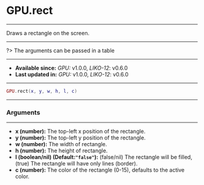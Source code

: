 # GPU.rect
---

Draws a rectangle on the screen.

---

?> The arguments can be passed in a table

---

* **Available since:** _GPU:_ v1.0.0, _LIKO-12_: v0.6.0
* **Last updated in:** _GPU:_ v1.0.0, _LIKO-12_: v0.6.0

---

```lua
GPU.rect(x, y, w, h, l, c)
```

---
### Arguments
---

* **x (number):** The top-left x position of the rectangle.
* **y (number):** The top-left y position of the rectangle.
* **w (number):** The width of rectangle.
* **h (number):** The height of rectangle.
* **l (boolean/nil) (Default:`"false"`):** (false/nil) The rectangle will be filled, (true) The rectangle will have only lines (border).
* **c (number):** The color of the rectangle (0-15), defaults to the active color.

